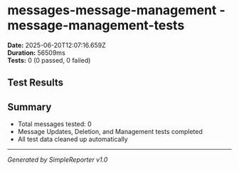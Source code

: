 # messages-message-management - message-management-tests

**Date:** 2025-06-20T12:07:16.659Z  
**Duration:** 56509ms  
**Tests:** 0 (0 passed, 0 failed)

## Test Results



## Summary

- Total messages tested: 0
- Message Updates, Deletion, and Management tests completed
- All test data cleaned up automatically

---
*Generated by SimpleReporter v1.0*
